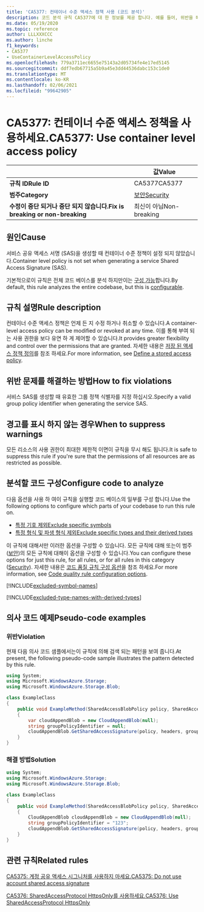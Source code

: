 ```yaml
---
title: 'CA5377: 컨테이너 수준 액세스 정책 사용 (코드 분석)'
description: 코드 분석 규칙 CA5377에 대 한 정보를 제공 합니다. 예를 들어, 위반을 해결 하는 방법, 위반 하는 경우를 포함 합니다.
ms.date: 05/19/2020
ms.topic: reference
author: LLLXXXCCC
ms.author: linche
f1_keywords:
- CA5377
- UseContainerLevelAccessPolicy
ms.openlocfilehash: 779a3711ec6655e75143a2d05734fe4e17ed5145
ms.sourcegitcommit: ddf7edb67715a5b9a45e3dd44536dabc153c1de0
ms.translationtype: MT
ms.contentlocale: ko-KR
ms.lasthandoff: 02/06/2021
ms.locfileid: "99642905"
---
```

# <a name="ca5377-use-container-level-access-policy"></a><span data-ttu-id="202ac-103">CA5377: 컨테이너 수준 액세스 정책을 사용하세요.</span><span class="sxs-lookup"><span data-stu-id="202ac-103">CA5377: Use container level access policy</span></span>

| | <span data-ttu-id="202ac-104">값</span><span class="sxs-lookup"><span data-stu-id="202ac-104">Value</span></span> |
|-|-|
| <span data-ttu-id="202ac-105">**규칙 ID**</span><span class="sxs-lookup"><span data-stu-id="202ac-105">**Rule ID**</span></span> |<span data-ttu-id="202ac-106">CA5377</span><span class="sxs-lookup"><span data-stu-id="202ac-106">CA5377</span></span>|
| <span data-ttu-id="202ac-107">**범주**</span><span class="sxs-lookup"><span data-stu-id="202ac-107">**Category**</span></span> |[<span data-ttu-id="202ac-108">보안</span><span class="sxs-lookup"><span data-stu-id="202ac-108">Security</span></span>](security-warnings.md)|
| <span data-ttu-id="202ac-109">**수정이 중단 되거나 중단 되지 않습니다.**</span><span class="sxs-lookup"><span data-stu-id="202ac-109">**Fix is breaking or non-breaking**</span></span> |<span data-ttu-id="202ac-110">최신이 아님</span><span class="sxs-lookup"><span data-stu-id="202ac-110">Non-breaking</span></span>|

## <a name="cause"></a><span data-ttu-id="202ac-111">원인</span><span class="sxs-lookup"><span data-stu-id="202ac-111">Cause</span></span>

<span data-ttu-id="202ac-112">서비스 공유 액세스 서명 (SAS)을 생성할 때 컨테이너 수준 정책이 설정 되지 않았습니다.</span><span class="sxs-lookup"><span data-stu-id="202ac-112">Container level policy is not set when generating a service Shared Access Signature (SAS).</span></span>

<span data-ttu-id="202ac-113">기본적으로이 규칙은 전체 코드 베이스를 분석 하지만이는 [구성 가능](#configure-code-to-analyze)합니다.</span><span class="sxs-lookup"><span data-stu-id="202ac-113">By default, this rule analyzes the entire codebase, but this is [configurable](#configure-code-to-analyze).</span></span>

## <a name="rule-description"></a><span data-ttu-id="202ac-114">규칙 설명</span><span class="sxs-lookup"><span data-stu-id="202ac-114">Rule description</span></span>

<span data-ttu-id="202ac-115">컨테이너 수준 액세스 정책은 언제 든 지 수정 하거나 취소할 수 있습니다.</span><span class="sxs-lookup"><span data-stu-id="202ac-115">A container-level access policy can be modified or revoked at any time.</span></span> <span data-ttu-id="202ac-116">이를 통해 부여 되는 사용 권한을 보다 유연 하 게 제어할 수 있습니다.</span><span class="sxs-lookup"><span data-stu-id="202ac-116">It provides greater flexibility and control over the permissions that are granted.</span></span> <span data-ttu-id="202ac-117">자세한 내용은 [저장 된 액세스 정책 정의](/rest/api/storageservices/define-stored-access-policy)를 참조 하세요.</span><span class="sxs-lookup"><span data-stu-id="202ac-117">For more information, see [Define a stored access policy](/rest/api/storageservices/define-stored-access-policy).</span></span>

## <a name="how-to-fix-violations"></a><span data-ttu-id="202ac-118">위반 문제를 해결하는 방법</span><span class="sxs-lookup"><span data-stu-id="202ac-118">How to fix violations</span></span>

<span data-ttu-id="202ac-119">서비스 SAS를 생성할 때 유효한 그룹 정책 식별자를 지정 하십시오.</span><span class="sxs-lookup"><span data-stu-id="202ac-119">Specify a valid group policy identifier when generating the service SAS.</span></span>

## <a name="when-to-suppress-warnings"></a><span data-ttu-id="202ac-120">경고를 표시 하지 않는 경우</span><span class="sxs-lookup"><span data-stu-id="202ac-120">When to suppress warnings</span></span>

<span data-ttu-id="202ac-121">모든 리소스의 사용 권한이 최대한 제한적 이면이 규칙을 무시 해도 됩니다.</span><span class="sxs-lookup"><span data-stu-id="202ac-121">It is safe to suppress this rule if you're sure that the permissions of all resources are as restricted as possible.</span></span>

## <a name="configure-code-to-analyze"></a><span data-ttu-id="202ac-122">분석할 코드 구성</span><span class="sxs-lookup"><span data-stu-id="202ac-122">Configure code to analyze</span></span>

<span data-ttu-id="202ac-123">다음 옵션을 사용 하 여이 규칙을 실행할 코드 베이스의 일부를 구성 합니다.</span><span class="sxs-lookup"><span data-stu-id="202ac-123">Use the following options to configure which parts of your codebase to run this rule on.</span></span>

- [<span data-ttu-id="202ac-124">특정 기호 제외</span><span class="sxs-lookup"><span data-stu-id="202ac-124">Exclude specific symbols</span></span>](#exclude-specific-symbols)
- [<span data-ttu-id="202ac-125">특정 형식 및 파생 형식 제외</span><span class="sxs-lookup"><span data-stu-id="202ac-125">Exclude specific types and their derived types</span></span>](#exclude-specific-types-and-their-derived-types)

<span data-ttu-id="202ac-126">이 규칙에 대해서만 이러한 옵션을 구성할 수 있습니다. 모든 규칙에 대해 또는이 범주 ([보안](security-warnings.md))의 모든 규칙에 대해이 옵션을 구성할 수 있습니다.</span><span class="sxs-lookup"><span data-stu-id="202ac-126">You can configure these options for just this rule, for all rules, or for all rules in this category ([Security](security-warnings.md)).</span></span> <span data-ttu-id="202ac-127">자세한 내용은 [코드 품질 규칙 구성 옵션](../code-quality-rule-options.md)을 참조 하세요.</span><span class="sxs-lookup"><span data-stu-id="202ac-127">For more information, see [Code quality rule configuration options](../code-quality-rule-options.md).</span></span>

[!INCLUDE[excluded-symbol-names](~/includes/code-analysis/excluded-symbol-names.md)]

[!INCLUDE[excluded-type-names-with-derived-types](~/includes/code-analysis/excluded-type-names-with-derived-types.md)]

## <a name="pseudo-code-examples"></a><span data-ttu-id="202ac-128">의사 코드 예제</span><span class="sxs-lookup"><span data-stu-id="202ac-128">Pseudo-code examples</span></span>

### <a name="violation"></a><span data-ttu-id="202ac-129">위반</span><span class="sxs-lookup"><span data-stu-id="202ac-129">Violation</span></span>

<span data-ttu-id="202ac-130">현재 다음 의사 코드 샘플에서는이 규칙에 의해 검색 되는 패턴을 보여 줍니다.</span><span class="sxs-lookup"><span data-stu-id="202ac-130">At present, the following pseudo-code sample illustrates the pattern detected by this rule.</span></span>

```csharp
using System;
using Microsoft.WindowsAzure.Storage;
using Microsoft.WindowsAzure.Storage.Blob;

class ExampleClass
{
    public void ExampleMethod(SharedAccessBlobPolicy policy, SharedAccessBlobHeaders headers, Nullable<SharedAccessProtocol> protocols, IPAddressOrRange ipAddressOrRange)
    {
        var cloudAppendBlob = new CloudAppendBlob(null);
        string groupPolicyIdentifier = null;
        cloudAppendBlob.GetSharedAccessSignature(policy, headers, groupPolicyIdentifier, protocols, ipAddressOrRange);
    }
}
```

### <a name="solution"></a><span data-ttu-id="202ac-131">해결 방법</span><span class="sxs-lookup"><span data-stu-id="202ac-131">Solution</span></span>

```csharp
using System;
using Microsoft.WindowsAzure.Storage;
using Microsoft.WindowsAzure.Storage.Blob;

class ExampleClass
{
    public void ExampleMethod(SharedAccessBlobPolicy policy, SharedAccessBlobHeaders headers, Nullable<SharedAccessProtocol> protocols, IPAddressOrRange ipAddressOrRange)
    {
        CloudAppendBlob cloudAppendBlob = new CloudAppendBlob(null);
        string groupPolicyIdentifier = "123";
        cloudAppendBlob.GetSharedAccessSignature(policy, headers, groupPolicyIdentifier, protocols, ipAddressOrRange);
    }
}
```

## <a name="related-rules"></a><span data-ttu-id="202ac-132">관련 규칙</span><span class="sxs-lookup"><span data-stu-id="202ac-132">Related rules</span></span>

[<span data-ttu-id="202ac-133">CA5375: 계정 공유 액세스 시그니처를 사용하지 마세요.</span><span class="sxs-lookup"><span data-stu-id="202ac-133">CA5375: Do not use account shared access signature</span></span>](ca5375.md)

[<span data-ttu-id="202ac-134">CA5376: SharedAccessProtocol HttpsOnly를 사용하세요.</span><span class="sxs-lookup"><span data-stu-id="202ac-134">CA5376: Use SharedAccessProtocol HttpsOnly</span></span>](ca5376.md)
